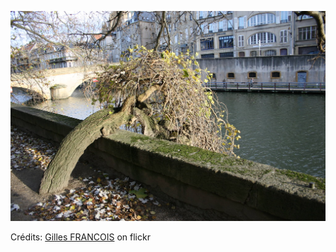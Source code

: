 ![Jade](/images/2022-09-12.jpg)

Crédits: [Gilles FRANCOIS](https://www.flickr.com/people/thesoundoviolence/) on flickr